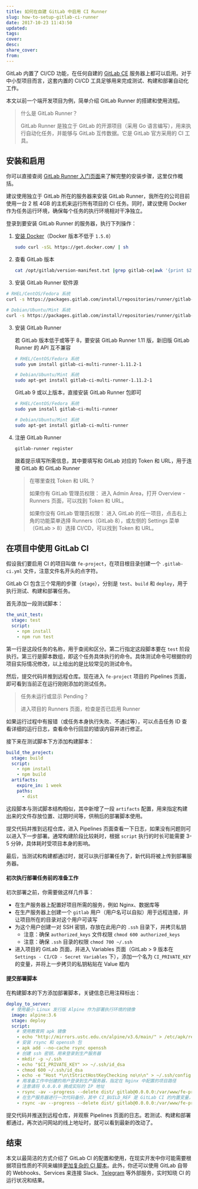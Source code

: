 ```yaml
---
title: 如何在自建 GitLab 中启用 CI Runner
slug: how-to-setup-gitlab-ci-runner
date: 2017-10-23 11:43:50
updated:
tags:
cover:
desc:
share_cover:
from:
---
```


GitLab 内置了 CI/CD 功能，在任何自建的 [GitLab CE](https://about.gitlab.com/installation/) 服务器上都可以启用。对于中小型项目而言，这套内置的 CI/CD 工具足够用来完成测试、构建和部署自动化工作。

本文以前一个端开发项目为例，简单介绍 GitLab Runner 的搭建和使用流程。

> 什么是 GitLab Runner？
>
> GitLab Runner 是独立于 GitLab 的开源项目（采用 Go 语言编写），用来执行自动化任务，并能够与 GitLab 互传数据。它是 GitLab 官方采用的 CI 工具。

## 安装和启用

你可以直接查阅 [GitLab Runner 入门页面](https://docs.gitlab.com/runner/)来了解完整的安装步骤，这里仅作概括。

建议使用独立于 GitLab 所在的服务器来安装 GitLab Runner，我所在的公司目前使用一台 2 核 4GB 的主机来运行所有项目的 CI 任务。同时，建议使用 Docker 作为任务运行环境，确保每个任务的执行环境相对干净独立。

登录到要安装 GitLab Runner 的服务器，执行下列操作：

1. [安装 Docker](https://docs.docker.com/engine/installation/)（Docker 版本不低于 `1.5.0`）

   ```bash
   sudo curl -sSL https://get.docker.com/ | sh
   ```

2. 查看 GitLab 版本

   ```bash
   cat /opt/gitlab/version-manifest.txt |grep gitlab-ce|awk '{print $2}'
   ```

3. 安装 GitLab Runner 软件源

  ```bash
  # RHEL/CentOS/Fedora 系统
  curl -s https://packages.gitlab.com/install/repositories/runner/gitlab-ci-multi-runner/script.rpm.sh | sudo bash

  # Debian/Ubuntu/Mint 系统
  curl -s https://packages.gitlab.com/install/repositories/runner/gitlab-ci-multi-runner/script.deb.sh | sudo bash
  ```

3. 安装 GitLab Runner

   若 GitLab 版本低于或等于 8，要安装 GitLab Runner 1.11 版，新旧版 GitLab Runner 的 API 互不兼容

   ```bash
   # RHEL/CentOS/Fedora 系统
   sudo yum install gitlab-ci-multi-runner-1.11.2-1

   # Debian/Ubuntu/Mint 系统
   sudo apt-get install gitlab-ci-multi-runner-1.11.2-1
   ```

   GitLab 9 或以上版本，直接安装 GitLab Runner 包即可

   ```bash
   # RHEL/CentOS/Fedora 系统
   sudo yum install gitlab-ci-multi-runner

   # Debian/Ubuntu/Mint 系统
   sudo apt-get install gitlab-ci-multi-runner
   ```

4. 注册 GitLab Runner

   ```bash
   gitlab-runner register
   ```

   跟着提示填写所需信息，其中要填写和 GitLab 对应的 Token 和 URL，用于连接 GitLab 和 GitLab Runner

   > 在哪里查找 Token 和 URL？
   >
   > 如果你有 GitLab 管理员权限：
   > 进入 Admin Area，打开 Overview - Runners 页面，可以找到 Token 和 URL。
   >
   > 如果你没有 GitLab 管理员权限：
   > 进入 GitLab 的任一项目，点击右上角的功能菜单选择 Runners（GitLab 8），或左侧的 Settings 菜单（GitLab > 8）选择 CI/CD，可以找到 Token 和 URL。

## 在项目中使用 GitLab CI

假设我们要启用 CI 的项目叫做 `fe-project`，在项目根目录创建一个 `.gitlab-ci.yml` 文件，注意文件名开头的点字符。

GitLab CI 包含三个常用的步骤（`stage`），分别是 `test`、`build` 和 `deploy`，用于执行测试、构建和部署任务。

首先添加一段测试脚本：

```yml
the_unit_test:
  stage: test
  script:
    - npm install
    - npm run test
```

第一行是这段任务的名称，用于查阅和区分。第二行指定这段脚本要在 `test` 阶段执行。第三行是脚本数组，即这个任务具体执行的命令。具体测试命令可根据你的项目实际情况修改，以上给出的是比较常见的测试命令。

然后，提交代码并推到远程仓库。现在进入 `fe-project` 项目的 Pipelines 页面，即可看到当前正在运行刚刚添加的测试任务。

> 任务未运行或显示 Pending？
>
> 进入项目的 Runners 页面，检查是否已启用 Runner

如果运行过程中有报错（或任务本身执行失败、不通过等），可以点击任务 ID 查看详细的运行日志，查看命令行回显的错误内容并进行修正。

接下来在测试脚本下方添加构建脚本：

```yml
build_the_project:
  stage: build
  script:
    - npm install
    - npm build
  artifacts:
    expire_in: 1 week
    paths:
      - dist
```

这段脚本与测试脚本结构相似，其中新增了一段 `artifacts` 配置，用来指定构建出来的文件存放位置、过期时间等，供稍后的部署脚本使用。

提交代码并推到远程仓库，进入 Pipelines 页面查看一下日志，如果没有问题则可以进入下一步部署。通常构建阶段比较耗时，根据 `script` 执行的时长可能需要 3-5 分钟，具体耗时受项目本身的影响。

最后，当测试和构建都通过时，就可以执行部署任务了，新代码将被上传到部署服务器。

#### 初次执行部署任务前的准备工作

初次部署之前，你需要做这样几件事：

- 在生产服务器上配置好项目所需的服务，例如 Nginx、数据库等
- 在生产服务器上创建一个 `gitlab` 用户（用户名可以自拟）用于远程连接，并让项目所在的目录对这个用户可读写
- 为这个用户创建一对 SSH 密钥，存放在此用户的 `.ssh` 目录下，并拷贝私钥
  - 注意：确保 `authorized_keys` 文件权限 `chmod 600 authorized_keys`
  - 注意：确保 `.ssh` 目录的权限 `chmod 700 ~/.ssh`
- 进入项目的 GitLab 页面，并进入 Variables 页面（GitLab > 9 版本在 `Settings - CI/CD - Secret Variables` 下），添加一个名为 `CI_PRIVATE_KEY` 的变量，并将上一步拷贝的私钥粘贴在 Value 框内

#### 提交部署脚本

在构建脚本的下方添加部署脚本，关键信息已用注释标出：

```yml
deploy_to_server:
  # 使用最小 Linux 发行版 Alpine 作为部署执行环境的镜像
  image: alpine:3.6
  stage: deploy
  script:
    # 使用教育网 apk 镜像
    - echo "http://mirrors.ustc.edu.cn/alpine/v3.6/main/" > /etc/apk/repositories
    # 安装 rsync 和 openssh 包
    - apk add --no-cache rsync openssh
    # 创建 ssh 密钥，用来登录到生产服务器
    - mkdir -p ~/.ssh
    - echo "$CI_PRIVATE_KEY" >> ~/.ssh/id_dsa
    - chmod 600 ~/.ssh/id_dsa
    - echo -e "Host *\n\tStrictHostKeyChecking no\n\n" > ~/.ssh/config
    # 用准备工作中创建的用户登录到生产服务器，指定在 Nginx 中配置的项目路径
    # 注意请将 0.0.0.0 换成实际的 IP 地址
    - rsync -av --progress --delete dist/ gitlab@0.0.0.0:/var/www/fe-project/dist/
    # 在生产服务器进行一次代码备份，其中 CI_BUILD_REF 是 GitLab CI 的内置变量，表示构建任务的 ID 哈希值，用来区分不同构建的产出物，便于部署发现问题时立即将线上代码切换为任一可用版本
    - rsync -av --progress --delete dist/ gitlab@0.0.0.0:/var/www/fe-project/dist-$CI_BUILD_REF/
```

提交代码并推送到远程仓库，并观察 Pipelines 页面的日志。若测试、构建和部署都通过，再次访问网站的线上地址时，就可以看到最新的改动了。

## 结束

本文以最简洁的方式介绍了 GitLab CI 的配置和使用，在现实开发中你可能需要根据项目性质的不同来编排[更加复杂的 CI 脚本](https://docs.gitlab.com/runner/configuration/advanced-configuration.html)。此外，你还可以使用 GitLab 自带的 Webhooks、Services 来连接 Slack、[Telegram](https://integram.org/) 等外部服务，实时知晓 CI 的运行状况和结果。
